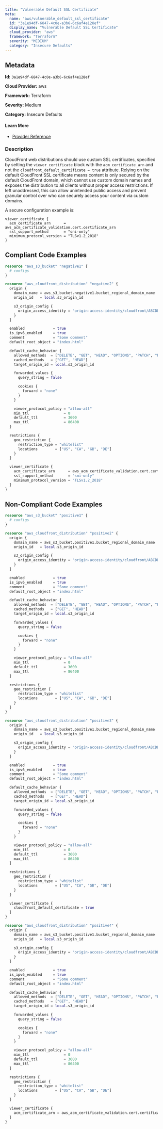 ```yaml
---
title: "Vulnerable Default SSL Certificate"
meta:
  name: "aws/vulnerable_default_ssl_certificate"
  id: "3a1e94df-6847-4c0e-a3b6-6c6af4e128ef"
  display_name: "Vulnerable Default SSL Certificate"
  cloud_provider: "aws"
  framework: "Terraform"
  severity: "MEDIUM"
  category: "Insecure Defaults"
---
```

## Metadata

**Id:** `3a1e94df-6847-4c0e-a3b6-6c6af4e128ef`

**Cloud Provider:** aws

**Framework:** Terraform

**Severity:** Medium

**Category:** Insecure Defaults

#### Learn More

 - [Provider Reference](https://registry.terraform.io/providers/hashicorp/aws/latest/docs/resources/cloudfront_distribution)

### Description

 CloudFront web distributions should use custom SSL certificates, specified by setting the `viewer_certificate` block with the `acm_certificate_arn` and not the `cloudfront_default_certificate = true` attribute. Relying on the default CloudFront SSL certificate means content is only secured by the default CloudFront domain, which cannot use custom domain names and exposes the distribution to all clients without proper access restrictions. If left unaddressed, this can allow unintended public access and prevent granular control over who can securely access your content via custom domains.

A secure configuration example is:

```
viewer_certificate {
  acm_certificate_arn      = aws_acm_certificate_validation.cert.certificate_arn
  ssl_support_method       = "sni-only"
  minimum_protocol_version = "TLSv1.2_2018"
}
```


## Compliant Code Examples
```terraform
resource "aws_s3_bucket" "negative1" {
  # configs
}

resource "aws_cloudfront_distribution" "negative2" {
  origin {
    domain_name = aws_s3_bucket.negative1.bucket_regional_domain_name
    origin_id   = local.s3_origin_id

    s3_origin_config {
      origin_access_identity = "origin-access-identity/cloudfront/ABCDEFG1234567"
    }
  }

  enabled             = true
  is_ipv6_enabled     = true
  comment             = "Some comment"
  default_root_object = "index.html"

  default_cache_behavior {
    allowed_methods  = ["DELETE", "GET", "HEAD", "OPTIONS", "PATCH", "POST", "PUT"]
    cached_methods   = ["GET", "HEAD"]
    target_origin_id = local.s3_origin_id

    forwarded_values {
      query_string = false

      cookies {
        forward = "none"
      }
    }

    viewer_protocol_policy = "allow-all"
    min_ttl                = 0
    default_ttl            = 3600
    max_ttl                = 86400
  }

  restrictions {
    geo_restriction {
      restriction_type = "whitelist"
      locations        = ["US", "CA", "GB", "DE"]
    }
  }

  viewer_certificate {
    acm_certificate_arn      = aws_acm_certificate_validation.cert.certificate_arn
    ssl_support_method       = "sni-only"
    minimum_protocol_version = "TLSv1.2_2018"
  }
}

```
## Non-Compliant Code Examples
```terraform
resource "aws_s3_bucket" "positive1" {
  # configs
}

resource "aws_cloudfront_distribution" "positive2" {
  origin {
    domain_name = aws_s3_bucket.positive1.bucket_regional_domain_name
    origin_id   = local.s3_origin_id

    s3_origin_config {
      origin_access_identity = "origin-access-identity/cloudfront/ABCDEFG1234567"
    }
  }

  enabled             = true
  is_ipv6_enabled     = true
  comment             = "Some comment"
  default_root_object = "index.html"

  default_cache_behavior {
    allowed_methods  = ["DELETE", "GET", "HEAD", "OPTIONS", "PATCH", "POST", "PUT"]
    cached_methods   = ["GET", "HEAD"]
    target_origin_id = local.s3_origin_id

    forwarded_values {
      query_string = false

      cookies {
        forward = "none"
      }
    }

    viewer_protocol_policy = "allow-all"
    min_ttl                = 0
    default_ttl            = 3600
    max_ttl                = 86400
  }

  restrictions {
    geo_restriction {
      restriction_type = "whitelist"
      locations        = ["US", "CA", "GB", "DE"]
    }
  }
}

resource "aws_cloudfront_distribution" "positive3" {
  origin {
    domain_name = aws_s3_bucket.positive1.bucket_regional_domain_name
    origin_id   = local.s3_origin_id

    s3_origin_config {
      origin_access_identity = "origin-access-identity/cloudfront/ABCDEFG1234567"
    }
  }

  enabled             = true
  is_ipv6_enabled     = true
  comment             = "Some comment"
  default_root_object = "index.html"

  default_cache_behavior {
    allowed_methods  = ["DELETE", "GET", "HEAD", "OPTIONS", "PATCH", "POST", "PUT"]
    cached_methods   = ["GET", "HEAD"]
    target_origin_id = local.s3_origin_id

    forwarded_values {
      query_string = false

      cookies {
        forward = "none"
      }
    }

    viewer_protocol_policy = "allow-all"
    min_ttl                = 0
    default_ttl            = 3600
    max_ttl                = 86400
  }

  restrictions {
    geo_restriction {
      restriction_type = "whitelist"
      locations        = ["US", "CA", "GB", "DE"]
    }
  }

  viewer_certificate {
    cloudfront_default_certificate = true
  }
}

resource "aws_cloudfront_distribution" "positive4" {
  origin {
    domain_name = aws_s3_bucket.positive1.bucket_regional_domain_name
    origin_id   = local.s3_origin_id

    s3_origin_config {
      origin_access_identity = "origin-access-identity/cloudfront/ABCDEFG1234567"
    }
  }

  enabled             = true
  is_ipv6_enabled     = true
  comment             = "Some comment"
  default_root_object = "index.html"

  default_cache_behavior {
    allowed_methods  = ["DELETE", "GET", "HEAD", "OPTIONS", "PATCH", "POST", "PUT"]
    cached_methods   = ["GET", "HEAD"]
    target_origin_id = local.s3_origin_id

    forwarded_values {
      query_string = false

      cookies {
        forward = "none"
      }
    }

    viewer_protocol_policy = "allow-all"
    min_ttl                = 0
    default_ttl            = 3600
    max_ttl                = 86400
  }

  restrictions {
    geo_restriction {
      restriction_type = "whitelist"
      locations        = ["US", "CA", "GB", "DE"]
    }
  }

  viewer_certificate {
    acm_certificate_arn = aws_acm_certificate_validation.cert.certificate_arn
  }
}

```